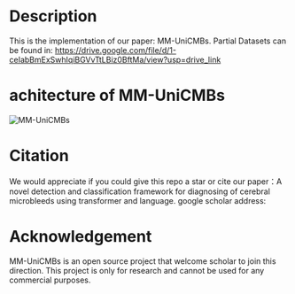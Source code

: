 # Description
This is the implementation of our paper: MM-UniCMBs. Partial Datasets can be found in: https://drive.google.com/file/d/1-ceIabBmExSwhIqiBGVvTtLBiz0BftMa/view?usp=drive_link

# achitecture of MM-UniCMBs
![MM-UniCMBs](https://github.com/user-attachments/assets/7e858e54-4691-4c59-ac7e-1f0643eea7ba)


# Citation
We would appreciate if you could give this repo a star or cite our paper：A novel detection and classification framework for diagnosing of cerebral microbleeds using transformer and language.
google scholar address: 

# Acknowledgement
MM-UniCMBs is an open source project that welcome scholar to join this direction. This project is only for research and cannot be used for any commercial purposes.
